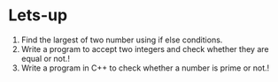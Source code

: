 # Lets-up
1) Find the largest of two number using if else conditions.<br>
2) Write a program to accept two integers and check whether they are equal or not.!<br>
3) Write a program in C++ to check whether a number is prime or not.!
